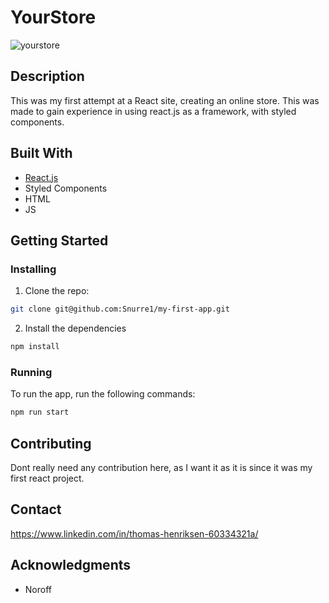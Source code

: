 # YourStore

![yourstore](https://github.com/Snurre1/my-first-app/assets/91470645/6df7815e-14b5-4269-a351-fe380aeca9f6)

## Description 

This was my first attempt at a React site, creating an online store.
This was made to gain experience in using react.js as a framework, with styled components.

## Built With 

- [React.js](https://reactjs.org/)
- Styled Components
- HTML
- JS

## Getting Started 

### Installing
1. Clone the repo:
```bash
git clone git@github.com:Snurre1/my-first-app.git
```
2. Install the dependencies
```bash
npm install
```
### Running
To run the app, run the following commands:
```bash
npm run start
```
## Contributing 
Dont really need any contribution here, as I want it as it is since it was my first react project.

## Contact

https://www.linkedin.com/in/thomas-henriksen-60334321a/

## Acknowledgments
- Noroff
